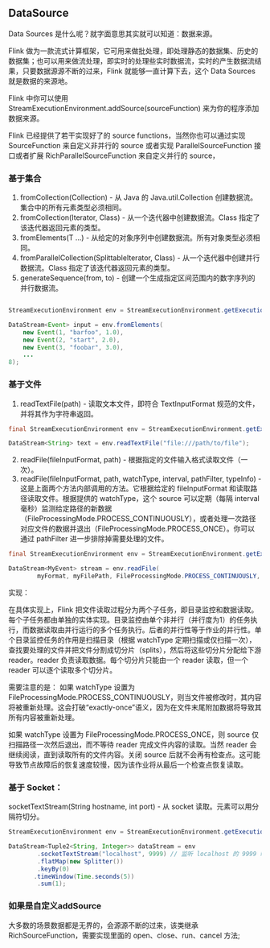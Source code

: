 ## DataSource

Data Sources 是什么呢？就字面意思其实就可以知道：数据来源。

Flink 做为一款流式计算框架，它可用来做批处理，即处理静态的数据集、历史的数据集；也可以用来做流处理，即实时的处理些实时数据流，实时的产生数据流结果，只要数据源源不断的过来，Flink 就能够一直计算下去，这个 Data Sources 就是数据的来源地。

Flink 中你可以使用 StreamExecutionEnvironment.addSource(sourceFunction) 来为你的程序添加数据来源。

Flink 已经提供了若干实现好了的 source functions，当然你也可以通过实现 SourceFunction 来自定义非并行的 source 或者实现 ParallelSourceFunction 接口或者扩展 RichParallelSourceFunction 来自定义并行的 source，

### 基于集合

1. fromCollection(Collection) - 从 Java 的 Java.util.Collection 创建数据流。集合中的所有元素类型必须相同。
2. fromCollection(Iterator, Class) - 从一个迭代器中创建数据流。Class 指定了该迭代器返回元素的类型。
3. fromElements(T …) - 从给定的对象序列中创建数据流。所有对象类型必须相同。
4. fromParallelCollection(SplittableIterator, Class) - 从一个迭代器中创建并行数据流。Class 指定了该迭代器返回元素的类型。
5. generateSequence(from, to) - 创建一个生成指定区间范围内的数字序列的并行数据流。
```java

StreamExecutionEnvironment env = StreamExecutionEnvironment.getExecutionEnvironment();

DataStream<Event> input = env.fromElements(
    new Event(1, "barfoo", 1.0),
    new Event(2, "start", 2.0),
    new Event(3, "foobar", 3.0),
    ...
8);

```

### 基于文件
1. readTextFile(path) - 读取文本文件，即符合 TextInputFormat 规范的文件，并将其作为字符串返回。

```java
final StreamExecutionEnvironment env = StreamExecutionEnvironment.getExecutionEnvironment();

DataStream<String> text = env.readTextFile("file:///path/to/file");
```

2. readFile(fileInputFormat, path) - 根据指定的文件输入格式读取文件（一次）。
3. readFile(fileInputFormat, path, watchType, interval, pathFilter, typeInfo) - 这是上面两个方法内部调用的方法。它根据给定的 fileInputFormat 和读取路径读取文件。根据提供的 watchType，这个 source 可以定期（每隔 interval 毫秒）监测给定路径的新数据（FileProcessingMode.PROCESS_CONTINUOUSLY），或者处理一次路径对应文件的数据并退出（FileProcessingMode.PROCESS_ONCE）。你可以通过 pathFilter 进一步排除掉需要处理的文件。

```java
final StreamExecutionEnvironment env = StreamExecutionEnvironment.getExecutionEnvironment();

DataStream<MyEvent> stream = env.readFile(
        myFormat, myFilePath, FileProcessingMode.PROCESS_CONTINUOUSLY, 100,5        FilePathFilter.createDefaultFilter(), typeInfo);


```

实现：

在具体实现上，Flink 把文件读取过程分为两个子任务，即目录监控和数据读取。每个子任务都由单独的实体实现。目录监控由单个非并行（并行度为1）的任务执行，而数据读取由并行运行的多个任务执行。后者的并行性等于作业的并行性。单个目录监控任务的作用是扫描目录（根据 watchType 定期扫描或仅扫描一次），查找要处理的文件并把文件分割成切分片（splits），然后将这些切分片分配给下游 reader。reader 负责读取数据。每个切分片只能由一个 reader 读取，但一个 reader 可以逐个读取多个切分片。

需要注意的是：
如果 watchType 设置为 FileProcessingMode.PROCESS_CONTINUOUSLY，则当文件被修改时，其内容将被重新处理。这会打破“exactly-once”语义，因为在文件末尾附加数据将导致其所有内容被重新处理。

如果 watchType 设置为 FileProcessingMode.PROCESS_ONCE，则 source 仅扫描路径一次然后退出，而不等待 reader 完成文件内容的读取。当然 reader 会继续阅读，直到读取所有的文件内容。关闭 source 后就不会再有检查点。这可能导致节点故障后的恢复速度较慢，因为该作业将从最后一个检查点恢复读取。

### 基于 Socket：

socketTextStream(String hostname, int port) - 从 socket 读取。元素可以用分隔符切分。

```java
StreamExecutionEnvironment env = StreamExecutionEnvironment.getExecutionEnvironment();

DataStream<Tuple2<String, Integer>> dataStream = env
        .socketTextStream("localhost", 9999) // 监听 localhost 的 9999 端口过来的数据
        .flatMap(new Splitter())
        .keyBy(0)
       .timeWindow(Time.seconds(5))
        .sum(1);
```

### 如果是自定义addSource
大多数的场景数据都是无界的，会源源不断的过来，该类继承 RichSourceFunction，需要实现里面的 open、close、run、cancel 方法;